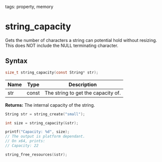 tags: property, memory

# string_capacity

Gets the number of characters a string can potential hold without resizing. This does NOT include the NULL terminating character.

## Syntax

```c
size_t string_capacity(const String* str);
```

| Name | Type | Description |
| --- | --- | --- |
| str | const | The string to get the capacity of. |

**Returns:** The internal capacity of the string.

```c
String str = string_create("small");

int size = string_capacity(&str);

printf("Capacity: %d", size);
// The output is platform dependant.
// On x64, prints:
// Capacity: 22

string_free_resources(&str);